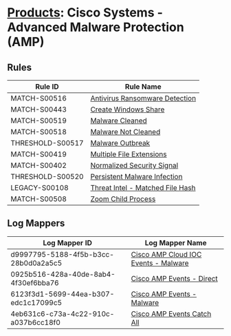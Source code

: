 # [Products](README.md): Cisco Systems - Advanced Malware Protection (AMP)

## Rules

|Rule ID|Rule Name|
|----|----|
|MATCH-S00516|[Antivirus Ransomware Detection](../rules/MATCH-S00516.md)|
|MATCH-S00443|[Create Windows Share](../rules/MATCH-S00443.md)|
|MATCH-S00519|[Malware Cleaned](../rules/MATCH-S00519.md)|
|MATCH-S00518|[Malware Not Cleaned](../rules/MATCH-S00518.md)|
|THRESHOLD-S00517|[Malware Outbreak](../rules/THRESHOLD-S00517.md)|
|MATCH-S00419|[Multiple File Extensions](../rules/MATCH-S00419.md)|
|MATCH-S00402|[Normalized Security Signal](../rules/MATCH-S00402.md)|
|THRESHOLD-S00520|[Persistent Malware Infection](../rules/THRESHOLD-S00520.md)|
|LEGACY-S00108|[Threat Intel - Matched File Hash](../rules/LEGACY-S00108.md)|
|MATCH-S00508|[Zoom Child Process](../rules/MATCH-S00508.md)|


## Log Mappers

|Log Mapper ID|Log Mapper Name|
|----|----|
|d9997795-5188-4f5b-b3cc-28b0d0a2a5c5|[Cisco AMP Cloud IOC Events - Malware](../mappings/d9997795-5188-4f5b-b3cc-28b0d0a2a5c5.md)|
|0925b516-428a-40de-8ab4-4f30ef6bba76|[Cisco AMP Events - Direct](../mappings/0925b516-428a-40de-8ab4-4f30ef6bba76.md)|
|6123f3d1-5699-44ea-b307-edc1c17099c5|[Cisco AMP Events - Malware](../mappings/6123f3d1-5699-44ea-b307-edc1c17099c5.md)|
|4eb631c6-c73a-4c22-910c-a037b6cc18f0|[Cisco AMP Events Catch All](../mappings/4eb631c6-c73a-4c22-910c-a037b6cc18f0.md)|


